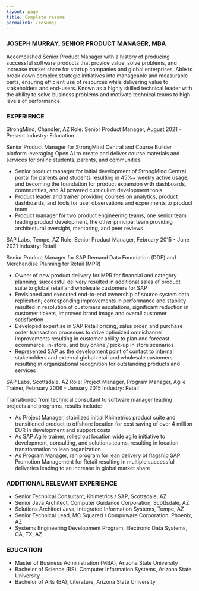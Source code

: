 ```yaml
---
layout: page
title: Complete resume
permalink: /resume/
---
```


### JOSEPH MURRAY, SENIOR PRODUCT MANAGER, MBA

Accomplished Senior Product Manager with a history of producing successful software products that provide value, solve problems, and increase market share for startup companies and global enterprises.  Able to break down complex strategic initiatives into manageable and measurable parts, ensuring efficient use of resources while delivering value to stakeholders and end-users.  Known as a highly skilled technical leader with the ability to solve business problems and motivate technical teams to high levels of performance.

### EXPERIENCE

StrongMind, Chandler, AZ
Role: Senior Product Manager, August 2021 – Present
Industry: Education

Senior Product Manager for StrongMind Central and Course Builder platform leveraging Open AI to create and deliver course materials and services for online students, parents, and communities
- Senior product manager for initial development of StrongMind Central portal for parents and students resulting in 45%+ weekly active usage, and becoming the foundation for product expansion with dashboards, communities, and AI powered curriculum development tools
- Product leader and trainer providing courses on analytics, product dashboards, and tools for user observations and experiments to product team
- Product manager for two product engineering teams, one senior team leading product development, the other principal team providing architectural oversight, mentoring, and peer reviews

SAP Labs, Tempe, AZ
Role: Senior Product Manager, February 2015 - June 2021
Industry: Retail

Senior Product Manager for SAP Demand Data Foundation (DDF) and Merchandise Planning for Retail (MPR)
- Owner of new product delivery for MPR for financial and category planning, successful delivery resulted in additional sales of product suite to global retail and wholesale customers for SAP
- Envisioned and executed end-to-end ownership of source system data replication; corresponding improvements in performance and stability resulted in resolution of customers escalations, significant reduction in customer tickets, improved brand image and overall customer satisfaction
- Developed expertise in SAP Retail pricing, sales order, and purchase order transaction processes to drive optimized omnichannel improvements resulting in customer ability to plan and forecast ecommerce, in-store, and buy online / pick-up in store scenarios
- Represented SAP as the development point of contact to internal stakeholders and external global retail and wholesale customers resulting in organizational recognition for outstanding products and services
	
SAP Labs, Scottsdale, AZ
Role: Project Manager, Program Manager, Agile Trainer, February 2006 - January 2015
Industry: Retail

Transitioned from technical consultant to software manager leading projects and programs, results include:
- As Project Manager, stabilized initial Khimetrics product suite and transitioned product to offshore location for cost saving of over 4 million EUR in development and support costs
- As SAP Agile trainer, rolled out location wide agile initiative to development, consulting, and solutions teams, resulting in location transformation to lean organization
- As Program Manager, ran program for lean delivery of flagship SAP Promotion Management for Retail resulting in multiple successful deliveries leading to an increase in global market share

### ADDITIONAL RELEVANT EXPERIENCE

- Senior Technical Consultant, Khimetrics / SAP, Scottsdale, AZ
- Senior Java Architect, Computer Guidance Corporation, Scottsdale, AZ
- Solutions Architect Java, Integrated Information Systems, Tempe, AZ
- Senior Technical Lead, MC Squared / Compuware Corporation, Phoenix, AZ
- Systems Engineering Development Program, Electronic Data Systems, CA, TX, AZ

### EDUCATION

- Master of Business Administration (MBA), Arizona State University
- Bachelor of Science (BS), Computer Information Systems, Arizona State University
- Bachelor of Arts (BA), Literature, Arizona State University














